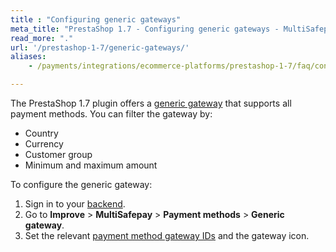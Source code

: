 ```yaml
---
title : "Configuring generic gateways"
meta_title: "PrestaShop 1.7 - Configuring generic gateways - MultiSafepay Docs"
read_more: "."
url: '/prestashop-1-7/generic-gateways/'
aliases:
    - /payments/integrations/ecommerce-platforms/prestashop-1-7/faq/configuring-generic-gateways/

---
```

The PrestaShop 1.7 plugin offers a [generic gateway](/faq/general/generic-gateways/) that supports all payment methods. You can filter the gateway by:

- Country
- Currency
- Customer group
- Minimum and maximum amount

To configure the generic gateway:

1. Sign in to your [backend](/glossaries/multisafepay-glossary/#backend).
2. Go to **Improve** > **MultiSafepay** > **Payment methods** > **Generic gateway**.
3. Set the relevant [payment method gateway IDs](/developer/gateway-codes) and the gateway icon.


    
